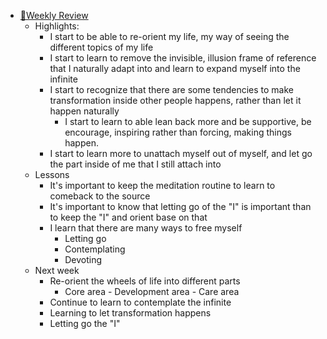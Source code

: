 - [📝Weekly Review](<📝Weekly Review.md>)
    - Highlights:
        - I start to be able to re-orient my life, my way of seeing the different topics of my life
        - I start to learn to remove the invisible, illusion frame of reference that I naturally adapt into and learn to expand myself into the infinite
        - I start to recognize that there are some tendencies to make transformation inside other people happens, rather than let it happen naturally
            - I start to learn to able lean back more and be supportive, be encourage, inspiring rather than forcing, making things happen.
        - I start to learn more to unattach myself out of myself, and let go the part inside of me that I still attach into
    - Lessons
        - It's important to keep the meditation routine to learn to comeback to the source
        - It's important to know that letting go of the "I" is important than to keep the "I" and orient base on that
        - I learn that there are many ways to free myself
            - Letting go 
            - Contemplating
            - Devoting
    - Next week
        - Re-orient the wheels of life into different parts
            - Core area - Development area - Care area
        - Continue to learn to contemplate the infinite
        - Learning to let transformation happens 
        - Letting go the "I"
